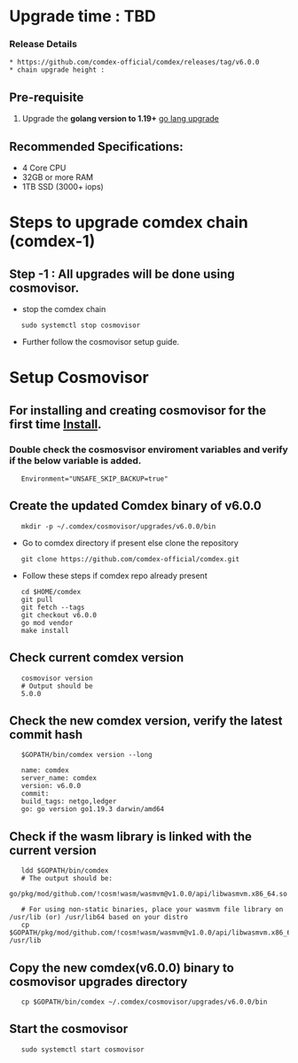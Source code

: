 # Upgrade time : TBD

### Release Details
    * https://github.com/comdex-official/comdex/releases/tag/v6.0.0
    * chain upgrade height : 


## Pre-requisite
1. Upgrade the **golang version to 1.19+** [go lang upgrade](https://go.dev/doc/install)

## Recommended Specifications:
   * 4 Core CPU
   * 32GB or more RAM
   * 1TB SSD (3000+ iops)

# Steps to upgrade comdex chain (comdex-1)

## Step -1 : All upgrades will be done using cosmovisor.

* stop the comdex chain

```shell
   sudo systemctl stop cosmovisor
```

* Further follow the cosmovisor setup guide.

# Setup Cosmovisor

## For installing and creating cosmovisor for the first time [Install](https://github.com/comdex-official/networks/blob/main/testnet/cosmovisor-setup.md). 

### Double check the cosmosvisor enviroment variables and verify if the below variable is added.

```shell
   Environment="UNSAFE_SKIP_BACKUP=true"
```

## Create the updated Comdex binary of v6.0.0

```shell
   mkdir -p ~/.comdex/cosmovisor/upgrades/v6.0.0/bin
```
* Go to comdex directory if present else clone the repository

```shell
   git clone https://github.com/comdex-official/comdex.git
```

* Follow these steps if comdex repo already present

```shell
   cd $HOME/comdex
   git pull
   git fetch --tags
   git checkout v6.0.0
   go mod vendor
   make install
```

## Check current comdex version
```shell
   cosmovisor version
   # Output should be
   5.0.0
```

## Check the new comdex version, verify the latest commit hash

```shell
   $GOPATH/bin/comdex version --long

   name: comdex
   server_name: comdex
   version: v6.0.0
   commit: 
   build_tags: netgo,ledger
   go: go version go1.19.3 darwin/amd64

```

## Check if the wasm library is linked with the current version 

```shell
   ldd $GOPATH/bin/comdex
   # The output should be:
   go/pkg/mod/github.com/!cosm!wasm/wasmvm@v1.0.0/api/libwasmvm.x86_64.so

   # For using non-static binaries, place your wasmvm file library on /usr/lib (or) /usr/lib64 based on your distro
   cp $GOPATH/pkg/mod/github.com/!cosm!wasm/wasmvm@v1.0.0/api/libwasmvm.x86_64.so /usr/lib
```


## Copy the new comdex(v6.0.0) binary to cosmovisor upgrades directory

```shell
   cp $GOPATH/bin/comdex ~/.comdex/cosmovisor/upgrades/v6.0.0/bin
```

## Start the cosmovisor

```shell
   sudo systemctl start cosmovisor
```
